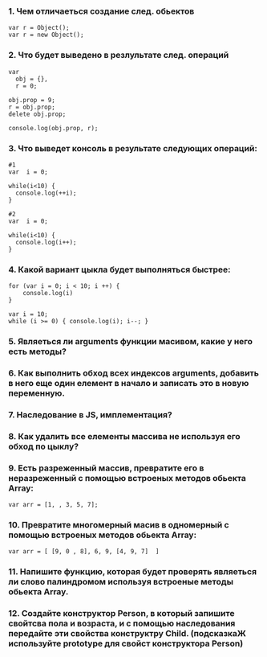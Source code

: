 ### 1. Чем отличаеться создание след. обьектов
```
var r = Object();
var r = new Object();
```

### 2. Что будет выведено в резлультате след. операций

```
var
  obj = {},
  r = 0;

obj.prop = 9;
r = obj.prop;
delete obj.prop;

console.log(obj.prop, r);
```

### 3. Что выведет консоль в результате следующих операций:

```
#1
var  i = 0;

while(i<10) {
  console.log(++i);
}

#2
var  i = 0;

while(i<10) {
  console.log(i++);
}
```

### 4. Какой вариант цыкла будет выполняться быстрее:
```
for (var i = 0; i < 10; i ++) {
    console.log(i)
}

var i = 10;
while (i >= 0) { console.log(i); i--; }
```

### 5. Являеться ли arguments функции масивом, какие у него есть методы?

### 6. Как выполнить обход всех индексов arguments, добавить в него еще один елемент в начало и записать это в новую переменную.

### 7. Наследование в JS, имплементация?

### 8. Как удалить все елементы массива не используя его обход по цыклу?

### 9. Есть разреженный массив, превратите его в неразреженный  с помощью встроеных методов обьекта Array:

```
var arr = [1, , 3, 5, 7];
```

### 10. Превратите многомерный масив в одномерный с помощью встроеных методов обьекта Array:

```
var arr = [ [9, 0 , 8], 6, 9, [4, 9, 7]  ]
```

### 11. Напишите функцию, которая будет проверять являеться ли слово палиндромом используя встроеные методы обьекта Array.

### 12. Создайте конструктор Person, в который запишите свойтсва пола и возраста, и с помощью наследования передайте эти свойства конструктру Child. (подсказкаЖ используйте prototype для свойст конструктора Person)

